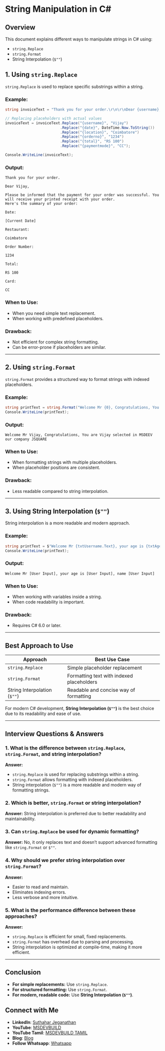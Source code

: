 # String Manipulation in C#

## Overview
This document explains different ways to manipulate strings in C# using:
- `string.Replace`
- `string.Format`
- String Interpolation (`$""`)

## 1. Using `string.Replace`
`string.Replace` is used to replace specific substrings within a string.

### Example:
```csharp
string invoiceText = "Thank you for your order.\r\n\r\nDear {username},\r\n\r\nPlease be informed that the payment for your order was successful. You will receive your printed receipt with your order.\r\nHere's the summary of your order:\r\n\r\n\r\nDate:\r\n\r\n{date}\r\n\r\nRestaurant:\r\n\r\n{location}\r\n\r\nOrder Number:\r\n\r\n{orderno}\r\n\r\nTotal:\r\n\r\n{total}\r\n\r\nCard:\r\n\r\n{paymentmode}";

// Replacing placeholders with actual values
invoiceText = invoiceText.Replace("{username}", "Vijay")
                         .Replace("{date}", DateTime.Now.ToString())
                         .Replace("{location}", "Coimbatore")
                         .Replace("{orderno}", "1234")
                         .Replace("{total}", "RS 100")
                         .Replace("{paymentmode}", "CC");

Console.WriteLine(invoiceText);
```

### Output:
```
Thank you for your order.

Dear Vijay,

Please be informed that the payment for your order was successful. You will receive your printed receipt with your order.
Here's the summary of your order:

Date:

[Current Date]

Restaurant:

Coimbatore

Order Number:

1234

Total:

RS 100

Card:

CC
```

### When to Use:
- When you need simple text replacement.
- When working with predefined placeholders.

### Drawback:
- Not efficient for complex string formatting.
- Can be error-prone if placeholders are similar.

---

## 2. Using `string.Format`
`string.Format` provides a structured way to format strings with indexed placeholders.

### Example:
```csharp
string printText = string.Format("Welcome Mr {0}, Congratulations, You are {0} selected in {2} our company {1}", "Vijay", "JSQUARE", "MSDEEV");
Console.WriteLine(printText);
```

### Output:
```
Welcome Mr Vijay, Congratulations, You are Vijay selected in MSDEEV our company JSQUARE
```

### When to Use:
- When formatting strings with multiple placeholders.
- When placeholder positions are consistent.

### Drawback:
- Less readable compared to string interpolation.

---

## 3. Using String Interpolation (`$""`)
String interpolation is a more readable and modern approach.

### Example:
```csharp
string printText = $"Welcome Mr {txtUsername.Text}, your age is {txtAge.Text}, name {txtUsername.Text}";
Console.WriteLine(printText);
```

### Output:
```
Welcome Mr [User Input], your age is [User Input], name [User Input]
```

### When to Use:
- When working with variables inside a string.
- When code readability is important.

### Drawback:
- Requires C# 6.0 or later.

---

## Best Approach to Use
| Approach | Best Use Case |
|----------|--------------|
| `string.Replace` | Simple placeholder replacement |
| `string.Format` | Formatting text with indexed placeholders |
| String Interpolation (`$""`) | Readable and concise way of formatting |

For modern C# development, **String Interpolation (`$""`)** is the best choice due to its readability and ease of use.

---

## Interview Questions & Answers

### 1. What is the difference between `string.Replace`, `string.Format`, and string interpolation?
**Answer:**
- `string.Replace` is used for replacing substrings within a string.
- `string.Format` allows formatting with indexed placeholders.
- String interpolation (`$""`) is a more readable and modern way of formatting strings.

### 2. Which is better, `string.Format` or string interpolation?
**Answer:** String interpolation is preferred due to better readability and maintainability.

### 3. Can `string.Replace` be used for dynamic formatting?
**Answer:** No, it only replaces text and doesn’t support advanced formatting like `string.Format` or `$""`.

### 4. Why should we prefer string interpolation over `string.Format`?
**Answer:**
- Easier to read and maintain.
- Eliminates indexing errors.
- Less verbose and more intuitive.

### 5. What is the performance difference between these approaches?
**Answer:**
- `string.Replace` is efficient for small, fixed replacements.
- `string.Format` has overhead due to parsing and processing.
- String interpolation is optimized at compile-time, making it more efficient.

---

## Conclusion
- **For simple replacements:** Use `string.Replace`.
- **For structured formatting:** Use `string.Format`.
- **For modern, readable code:** Use **String Interpolation (`$""`)**.

## Connect with Me
- **LinkedIn**: [Suthahar Jeganathan](https://www.linkedin.com/in/jssuthahar/)
- **YouTube**: [MSDEVBUILD](https://www.youtube.com/@MSDEVBUILD)
- **YouTube Tamil**: [MSDEVBUILD TAMIL](https://www.youtube.com/@MSDEVBUILDTamil)
- **Blog**: [Blog](https://www.msdevbuild.com/)
- **Follow Whatsapp**: [Whatsapp](https://www.whatsapp.com/channel/0029Va5j2rHEFeXcTlUhQB0J)


